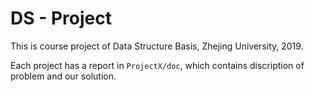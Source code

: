 # DS - Project

This is course project of Data Structure Basis, Zhejing University, 2019.

Each project has a report in `ProjectX/doc`, which contains discription of problem and our solution.

